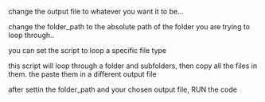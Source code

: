 change the output file to whatever you want it to be...

change the folder_path to the absolute path of the folder you are trying to loop through..

you can set the script to loop a specific file type

this script will loop through a folder and subfolders, then copy all the files in them. the paste them in a different output file

after settin the folder_path and your chosen output file, RUN the code 
